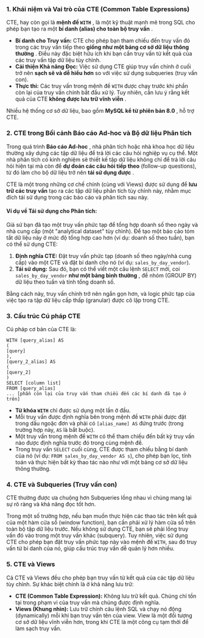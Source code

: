 ### 1. Khái niệm và Vai trò của CTE (Common Table Expressions)

CTE, hay còn gọi là  **mệnh đề `WITH`** , là một kỹ thuật mạnh mẽ trong SQL cho phép bạn tạo ra một  **bí danh (alias) cho toàn bộ truy vấn** .

* **Bí danh cho Truy vấn:** CTE cho phép bạn tham chiếu đến truy vấn đó trong các truy vấn tiếp theo  **giống như một bảng cơ sở dữ liệu thông thường** . Điều này đặc biệt hữu ích khi bạn cần truy vấn từ kết quả của các truy vấn tập dữ liệu tùy chỉnh.
* **Cải thiện Khả năng Đọc:** Việc sử dụng CTE giúp truy vấn chính ở cuối trở nên **sạch sẽ và dễ hiểu hơn** so với việc sử dụng subqueries (truy vấn con).
* **Thực thi:** Các truy vấn trong mệnh đề `WITH` được chạy trước khi phần còn lại của truy vấn chính bắt đầu xử lý. Tuy nhiên, cần lưu ý rằng kết quả của CTE  **không được lưu trữ vĩnh viễn** .

Nhiều hệ thống cơ sở dữ liệu, bao gồm  **MySQL kể từ phiên bản 8.0** , hỗ trợ CTE.

### 2. CTE trong Bối cảnh Báo cáo Ad-hoc và Bộ dữ liệu Phân tích

Trong quá trình  **Báo cáo Ad-hoc** , nhà phân tích hoặc nhà khoa học dữ liệu thường xây dựng các tập dữ liệu để trả lời các câu hỏi nghiệp vụ cụ thể. Một nhà phân tích có kinh nghiệm sẽ thiết kế tập dữ liệu không chỉ để trả lời câu hỏi hiện tại mà còn để **dự đoán các câu hỏi tiếp theo** (follow-up questions), từ đó làm cho bộ dữ liệu trở nên  **tái sử dụng được** .

CTE là một trong những cơ chế chính (cùng với Views) được sử dụng để **lưu trữ các truy vấn** tạo ra các tập dữ liệu phân tích tùy chỉnh này, nhằm mục đích tái sử dụng trong các báo cáo và phân tích sau này.

#### Ví dụ về Tái sử dụng cho Phân tích:

Giả sử bạn đã tạo một truy vấn phức tạp để tổng hợp doanh số theo ngày và nhà cung cấp (một "analytical dataset" tùy chỉnh). Để tạo một báo cáo tóm tắt dữ liệu này ở mức độ tổng hợp cao hơn (ví dụ: doanh số theo tuần), bạn có thể sử dụng CTE:

1. **Định nghĩa CTE:** Đặt truy vấn phức tạp (doanh số theo ngày/nhà cung cấp) vào một CTE và đặt bí danh cho nó (ví dụ: `sales_by_day_vendor`).
2. **Tái sử dụng:** Sau đó, bạn có thể viết một câu lệnh `SELECT` mới, coi `sales_by_day_vendor`  **như một bảng bình thường** , để nhóm (GROUP BY) dữ liệu theo tuần và tính tổng doanh số.

Bằng cách này, truy vấn chính trở nên ngắn gọn hơn, và logic phức tạp của việc tạo ra tập dữ liệu cấp thấp (granular) được cô lập trong CTE.

### 3. Cấu trúc Cú pháp CTE

Cú pháp cơ bản của CTE là:

```
WITH [query_alias] AS
(
[query]
),
[query_2_alias] AS
(
[query_2]
)
SELECT [column list]
FROM [query_alias]
... [phần còn lại của truy vấn tham chiếu đến các bí danh đã tạo ở trên]
```

* **Từ khóa `WITH`** chỉ được sử dụng một lần ở đầu.
* Mỗi truy vấn được định nghĩa bên trong mệnh đề `WITH` phải được đặt trong dấu ngoặc đơn và phải có `[alias_name] AS` đứng trước (trong trường hợp này, `AS` là bắt buộc).
* Một truy vấn trong mệnh đề `WITH` có thể tham chiếu đến bất kỳ truy vấn nào được định nghĩa trước đó trong cùng mệnh đề.
* Trong truy vấn `SELECT` cuối cùng, CTE được tham chiếu bằng bí danh của nó (ví dụ: `FROM sales_by_day_vendor AS s`), cho phép bạn lọc, tính toán và thực hiện bất kỳ thao tác nào như với một bảng cơ sở dữ liệu thông thường.

### 4. CTE và Subqueries (Truy vấn con)

CTE thường được ưa chuộng hơn Subqueries lồng nhau vì chúng mang lại sự rõ ràng và khả năng đọc tốt hơn.

Trong một số trường hợp, nếu bạn muốn thực hiện các thao tác trên kết quả của một hàm cửa sổ (window function), bạn cần phải xử lý hàm cửa sổ trên toàn bộ tập dữ liệu trước. Nếu không sử dụng CTE, bạn sẽ phải lồng truy vấn đó vào trong một truy vấn khác (subquery). Tuy nhiên, việc sử dụng CTE cho phép bạn đặt truy vấn phức tạp này vào mệnh đề `WITH`, sau đó truy vấn từ bí danh của nó, giúp cấu trúc truy vấn dễ quản lý hơn nhiều.

### 5. CTE và Views

Cả CTE và Views đều cho phép bạn truy vấn từ kết quả của các tập dữ liệu tùy chỉnh. Sự khác biệt chính là ở khả năng lưu trữ:

* **CTE (Common Table Expression):** Không lưu trữ kết quả. Chúng chỉ tồn tại trong phạm vi của truy vấn mà chúng được định nghĩa.
* **Views (Khung nhìn):** Lưu trữ chính câu lệnh SQL và chạy nó động (dynamically) mỗi khi bạn truy vấn tên của view. View là một đối tượng cơ sở dữ liệu vĩnh viễn hơn, trong khi CTE là một công cụ tạm thời để làm sạch truy vấn.
